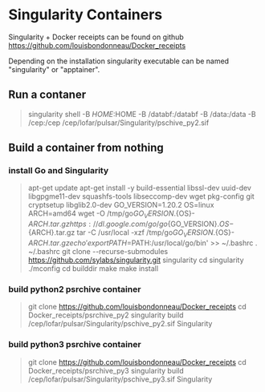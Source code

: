 Singularity Containers
======================

Singularity + Docker receipts can be found on github https://github.com/louisbondonneau/Docker_receipts

Depending on the installation singularity executable can be named "singularity" or "apptainer".


Run a contaner
--------------

> singularity shell -B $HOME:$HOME  -B /databf:/databf -B /data:/data -B /cep:/cep /cep/lofar/pulsar/Singularity/pschive_py2.sif


Build a container from nothing
------------------------------


### install Go and Singularity

> apt-get update
	apt-get install -y build-essential libssl-dev uuid-dev libgpgme11-dev squashfs-tools libseccomp-dev wget pkg-config git cryptsetup libglib2.0-dev
	GO_VERSION=1.20.2 OS=linux ARCH=amd64
	wget -O /tmp/go${GO_VERSION}.${OS}-${ARCH}.tar.gz https://dl.google.com/go/go${GO_VERSION}.${OS}-${ARCH}.tar.gz
	tar -C /usr/local -xzf /tmp/go${GO_VERSION}.${OS}-${ARCH}.tar.gz
	echo 'export PATH=$PATH:/usr/local/go/bin' >> ~/.bashrc
	. ~/.bashrc
	git clone --recurse-submodules https://github.com/sylabs/singularity.git singularity
	cd singularity
	./mconfig
	cd builddir
	make
	make install


### build python2 psrchive container

> git clone https://github.com/louisbondonneau/Docker_receipts
	cd Docker_receipts/psrchive_py2
	singularity build /cep/lofar/pulsar/Singularity/pschive_py2.sif Singularity


### build python3 psrchive container

> git clone https://github.com/louisbondonneau/Docker_receipts
	cd Docker_receipts/psrchive_py3
	singularity build /cep/lofar/pulsar/Singularity/pschive_py3.sif Singularity

